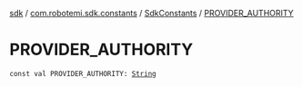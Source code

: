 [sdk](../../index.md) / [com.robotemi.sdk.constants](../index.md) / [SdkConstants](index.md) / [PROVIDER_AUTHORITY](./-p-r-o-v-i-d-e-r_-a-u-t-h-o-r-i-t-y.md)

# PROVIDER_AUTHORITY

`const val PROVIDER_AUTHORITY: `[`String`](https://kotlinlang.org/api/latest/jvm/stdlib/kotlin/-string/index.html)
